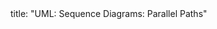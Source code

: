 <frontmatter>
title: "UML: Sequence Diagrams: Parallel Paths"
</frontmatter>

<include src="unit-inPage-asFlat.md" boilerplate />